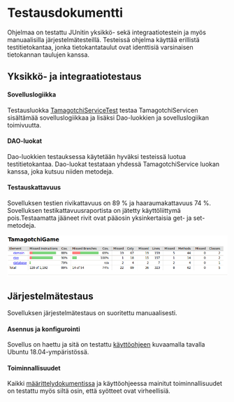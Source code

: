 # Testausdokumentti

Ohjelmaa on testattu JUnitin  yksikkö- sekä integraatiotestein ja myös manuaalisilla järjestelmätesteillä. Testeissä ohjelma käyttää erillistä testitietokantaa, jonka tietokantataulut ovat identtisiä varsinaisen tietokannan taulujen kanssa.

## Yksikkö- ja integraatiotestaus

#### Sovelluslogiikka

Testausluokka [TamagotchiServiceTest](https://github.com/millalin/ot-harjoitustyo/blob/master/TamagotchiGame/src/test/java/domain/TamagotchiServiceTest.java) testaa TamagotchiServicen sisältämää sovelluslogiikkaa ja lisäksi Dao-luokkien ja sovelluslogiikan toimivuutta. 
 
#### DAO-luokat

Dao-luokkien testauksessa käytetään hyväksi testeissä luotua testitietokantaa. Dao-luokat testataan yhdessä TamagotchiService luokan kanssa, joka kutsuu niiden metodeja. 

#### Testauskattavuus

Sovelluksen testien rivikattavuus on 89 % ja haaraumakattavuus 74 %. Sovelluksen testikattavuusraportista on jätetty käyttöliittymä pois.Testaamatta jääneet rivit ovat pääosin yksinkertaisia get- ja set-metodeja.

![alt.text](jacoco.png) 

## Järjestelmätestaus

Sovelluksen järjestelmätestaus on suoritettu manuaalisesti. 

#### Asennus ja konfigurointi

Sovellus on haettu ja sitä on testattu [käyttöohjeen](https://github.com/millalin/ot-harjoitustyo/blob/master/dokumentaatio/kayttoohje.md) kuvaamalla tavalla Ubuntu 18.04-ympäristössä. 

#### Toiminnallisuudet

Kaikki [määrittelydokumentissa](https://github.com/millalin/ot-harjoitustyo/blob/master/dokumentaatio/vaatimusmaarittely.md) ja käyttöohjeessa mainitut toiminnallisuudet on testattu myös siltä osin, että syötteet ovat virheellisiä.  



 



